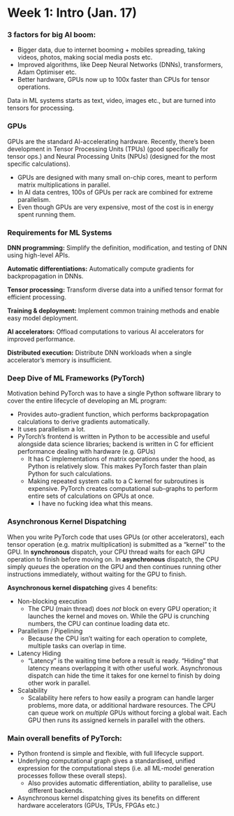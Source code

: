 # Week 1: Intro (Jan. 17)

### 3 factors for big AI boom:

- Bigger data, due to internet booming + mobiles spreading, taking videos, photos, making social media posts etc.
- Improved algorithms, like Deep Neural Networks (DNNs), transformers, Adam Optimiser etc.
- Better hardware, GPUs now up to 100x faster than CPUs for tensor operations.

Data in ML systems starts as text, video, images etc., but are turned into tensors for processing.

### GPUs

GPUs are the standard AI-accelerating hardware. Recently, there’s been development in Tensor Processing Units (TPUs) (good specifically for tensor ops.) and Neural Processing Units (NPUs) (designed for the most specific calculations).

- GPUs are designed with many small on-chip cores, meant to perform matrix multiplications in parallel.
- In AI data centres, 100s of GPUs per rack are combined for extreme parallelism.
- Even though GPUs are very expensive, most of the cost is in energy spent running them.

### Requirements for ML Systems

**DNN programming:** Simplify the definition, modification, and testing of DNN using high-level APIs.

**Automatic differentiations:** Automatically compute gradients for backpropagation in DNNs.

**Tensor processing:** Transform diverse data into a unified tensor format for efficient processing.

**Training & deployment:** Implement common training methods and enable easy model deployment.

**AI accelerators:** Offload computations to various AI accelerators for improved performance.

**Distributed execution:** Distribute DNN workloads when a single accelerator’s memory is insufficient.

### Deep Dive of ML Frameworks (PyTorch)

Motivation behind PyTorch was to have a single Python software library to cover the entire lifecycle of developing an ML program:

- Provides auto-gradient function, which performs backpropagation calculations to derive gradients automatically.
- It uses parallelism a lot.
- PyTorch’s frontend is written in Python to be accessible and useful alongside data science libraries; backend is written in C for efficient performance dealing with hardware (e.g. GPUs)
    - It has C implementations of matrix operations under the hood, as Python is relatively slow. This makes PyTorch faster than plain Python for such calculations.
    - Making repeated system calls to a C kernel for subroutines is expensive. PyTorch creates computational sub-graphs to perform entire sets of calculations on GPUs at once.
        - I have no fucking idea what this means.

### Asynchronous Kernel Dispatching

When you write PyTorch code that uses GPUs (or other accelerators), each tensor operation (e.g. matrix multiplication) is submitted as a “kernel” to the GPU. In **synchronous** dispatch, your CPU thread waits for each GPU operation to finish before moving on. In **asynchronous** dispatch, the CPU simply *queues* the operation on the GPU and then continues running other instructions immediately, without waiting for the GPU to finish.

**Asynchronous kernel dispatching** gives 4 benefits:

- Non-blocking execution
    - The CPU (main thread) does *not* block on every GPU operation; it launches the kernel and moves on. While the GPU is crunching numbers, the CPU can continue loading data etc.
- Parallelism / Pipelining
    - Because the CPU isn’t waiting for each operation to complete, multiple tasks can overlap in time.
- Latency Hiding
    - “Latency” is the waiting time before a result is ready. “Hiding” that latency means overlapping it with other useful work. Asynchronous dispatch can hide the time it takes for one kernel to finish by doing other work in parallel.
- Scalability
    - Scalability here refers to how easily a program can handle larger problems, more data, or additional hardware resources. The CPU can queue work on *multiple* GPUs without forcing a global wait. Each GPU then runs its assigned kernels in parallel with the others.

### Main overall benefits of PyTorch:

- Python frontend is simple and flexible, with full lifecycle support.
- Underlying computational graph gives a standardised, unified expression for the computational steps (i.e. all ML-model generation processes follow these overall steps).
    - Also provides automatic differentiation, ability to parallelise, use different backends.
- Asynchronous kernel dispatching gives its benefits on different hardware accelerators (GPUs, TPUs, FPGAs etc.)
